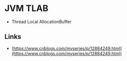 # JVM TLAB 

- Thread Local AllocationBuffer


## Links

- [https://www.cnblogs.com/myseries/p/12884249.html](https://www.cnblogs.com/myseries/p/12884249.html)
